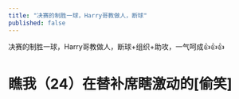 ```yaml
---
title: "决赛的制胜一球，Harry哥教做人，断球"
published: false
---
```

决赛的制胜一球，Harry哥教做人，断球+组织+助攻，一气呵成👍👍👍

# 瞧我（24）在替补席瞎激动的[偷笑]

